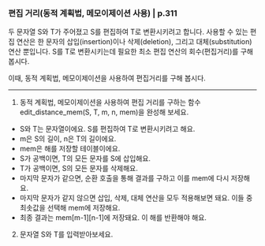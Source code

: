 ### 편집 거리(동적 계획법, 메모이제이션 사용) | p.311
두 문자열 S와 T가 주어졌고 S를 편집하여 T로 변환시키려고 합니다. 사용할 수 있는 편집 연산은 한 문자의 삽입(insertion)이나 삭제(deletion), 그리고 대체(substitution) 연산 뿐입니다. S를 T로 변환시키는데 필요한 최소 편집 연산의 회수(편집거리)를 구해 봅시다.

이때, 동적 계획법, 메모이제이션을 사용하여 편집거리를 구해 봅시다.

---

1. 동적 계획법, 메모이제이션을 사용하여 편집 거리를 구하는 함수 edit_distance_mem(S, T, m, n, mem)을 완성해 보세요.

* S와 T는 문자열이에요. S를 편집하여 T로 변환시키려고 해요.
* m은 S의 길이, n은 T의 길이에요.
* mem은 해를 저장할 테이블이에요.
* S가 공백이면, T의 모든 문자를 S에 삽입해요.
* T가 공백이면, S의 모든 문자를 삭제해요.
* 마지막 문자가 같으면, 순환 호출을 통해 결과를 구하고 이를 mem에 다시 저장해요.
* 마지막 문자가 같지 않으면 삽입, 삭제, 대체 연산을 모두 적용해보면 돼요. 이들 중 최솟값을 선택해 mem에 저장해요.
* 최종 결과는 mem[m-1][n-1]에 저장돼요. 이 해를 반환해야 해요.

2. 문자열 S와 T를 입력받아보세요.
